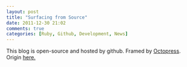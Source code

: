 ```yaml
---
layout: post
title: "Surfacing from Source"
date: 2011-12-30 21:02
comments: true
categories: [Ruby, Github, Development, News]
---
```


This blog is open-source and hosted by github. Framed by <a href="http://octopress.org">Octopress</a>. Origin <a href="https://github.com/cloudkickr/cloudkickr.github.com">here.<a/>